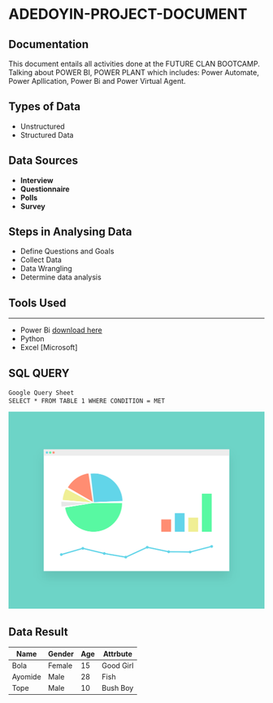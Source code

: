 # ADEDOYIN-PROJECT-DOCUMENT
## Documentation
This document entails all activities done at the FUTURE CLAN BOOTCAMP.
Talking about POWER BI, POWER PLANT which includes: Power Automate, Power Apllication, Power Bi and Power Virtual Agent.
## Types of Data

- Unstructured
- Structured Data
## Data Sources
- **Interview**
- **Questionnaire**
- **Polls**
- **Survey**
## Steps in Analysing Data
- Define Questions and Goals
- Collect Data
- Data Wrangling
- Determine data analysis
## Tools Used
---
- Power Bi [download here](https://microsoft.com)
- Python
- Excel [Microsoft]
## SQL QUERY
```
Google Query Sheet
SELECT * FROM TABLE 1 WHERE CONDITION = MET
```
![](Data-graph234.png)
## Data Result
| Name | Gender | Age | Attrbute |
|------|--------|-----|---------|
|Bola | Female | 15 | Good Girl |
|Ayomide | Male | 28 | Fish |
| Tope | Male | 10 | Bush Boy |
